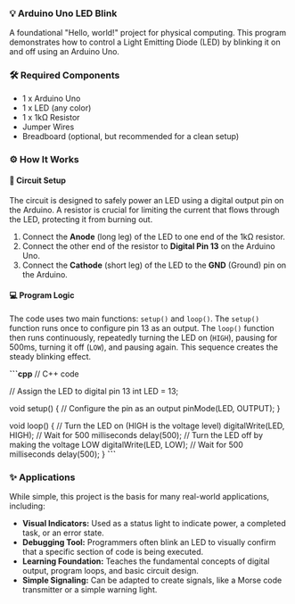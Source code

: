 ### 💡 Arduino Uno LED Blink

A foundational "Hello, world!" project for physical computing. This program demonstrates how to control a Light Emitting Diode (LED) by blinking it on and off using an Arduino Uno.

### 🛠️ Required Components

*   1 x Arduino Uno
*   1 x LED (any color)
*   1 x 1kΩ Resistor
*   Jumper Wires
*   Breadboard (optional, but recommended for a clean setup)

### ⚙️ How It Works

#### 🔌 Circuit Setup

The circuit is designed to safely power an LED using a digital output pin on the Arduino. A resistor is crucial for limiting the current that flows through the LED, protecting it from burning out.

1.  Connect the **Anode** (long leg) of the LED to one end of the 1kΩ resistor.
2.  Connect the other end of the resistor to **Digital Pin 13** on the Arduino Uno.
3.  Connect the **Cathode** (short leg) of the LED to the **GND** (Ground) pin on the Arduino.

#### 💻 Program Logic

The code uses two main functions: `setup()` and `loop()`. The `setup()` function runs once to configure pin 13 as an output. The `loop()` function then runs continuously, repeatedly turning the LED on (`HIGH`), pausing for 500ms, turning it off (`LOW`), and pausing again. This sequence creates the steady blinking effect.

**```cpp**
// C++ code

// Assign the LED to digital pin 13
int LED = 13;

void setup() {
  // Configure the pin as an output
  pinMode(LED, OUTPUT);
}

void loop() {
  // Turn the LED on (HIGH is the voltage level)
  digitalWrite(LED, HIGH);
  // Wait for 500 milliseconds
  delay(500);
  // Turn the LED off by making the voltage LOW
  digitalWrite(LED, LOW);
  // Wait for 500 milliseconds
  delay(500);
}
**```**

### ✨ Applications

While simple, this project is the basis for many real-world applications, including:

*   **Visual Indicators:** Used as a status light to indicate power, a completed task, or an error state.
*   **Debugging Tool:** Programmers often blink an LED to visually confirm that a specific section of code is being executed.
*   **Learning Foundation:** Teaches the fundamental concepts of digital output, program loops, and basic circuit design.
*   **Simple Signaling:** Can be adapted to create signals, like a Morse code transmitter or a simple warning light.

